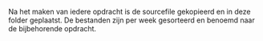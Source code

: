 Na het maken van iedere opdracht is de sourcefile gekopieerd en in deze folder geplaatst. De bestanden zijn per week gesorteerd en benoemd naar de bijbehorende opdracht.